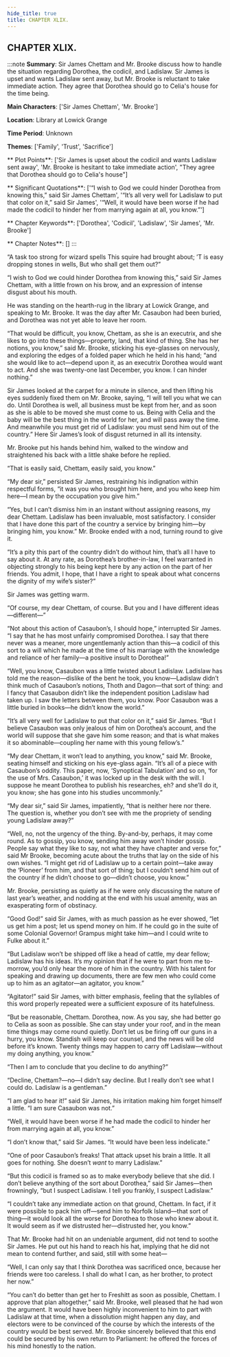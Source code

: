 ```yaml
---
hide_title: true
title: CHAPTER XLIX.
---
```

## CHAPTER XLIX.
:::note
**Summary**:
Sir James Chettam and Mr. Brooke discuss how to handle the situation regarding Dorothea, the codicil, and Ladislaw. Sir James is upset and wants Ladislaw sent away, but Mr. Brooke is reluctant to take immediate action. They agree that Dorothea should go to Celia's house for the time being.

**Main Characters**:
['Sir James Chettam', 'Mr. Brooke']

**Location**:
Library at Lowick Grange

**Time Period**:
Unknown

**Themes**:
['Family', 'Trust', 'Sacrifice']

** Plot Points**:
['Sir James is upset about the codicil and wants Ladislaw sent away', 'Mr. Brooke is hesitant to take immediate action', "They agree that Dorothea should go to Celia's house"]

** Significant Quotations**:
['“I wish to God we could hinder Dorothea from knowing this,” said Sir James Chettam', '“It’s all very well for Ladislaw to put that color on it,” said Sir James', '“Well, it would have been worse if he had made the codicil to hinder her from marrying again at all, you know.”']

** Chapter Keywords**:
['Dorothea', 'Codicil', 'Ladislaw', 'Sir James', 'Mr. Brooke']

** Chapter Notes**:
[]
:::


“A task too strong for wizard spells This squire had brought about; ’T is easy dropping stones in wells, But who shall get them out?” 

“I wish to God we could hinder Dorothea from knowing this,” said Sir James Chettam, with a little frown on his brow, and an expression of intense disgust about his mouth. 

He was standing on the hearth-rug in the library at Lowick Grange, and speaking to Mr. Brooke. It was the day after Mr. Casaubon had been buried, and Dorothea was not yet able to leave her room. 

“That would be difficult, you know, Chettam, as she is an executrix, and she likes to go into these things—property, land, that kind of thing. She has her notions, you know,” said Mr. Brooke, sticking his eye-glasses on nervously, and exploring the edges of a folded paper which he held in his hand; “and she would like to act—depend upon it, as an executrix Dorothea would want to act. And she was twenty-one last December, you know. I can hinder nothing.” 

Sir James looked at the carpet for a minute in silence, and then lifting his eyes suddenly fixed them on Mr. Brooke, saying, “I will tell you what we can do. Until Dorothea is well, all business must be kept from her, and as soon as she is able to be moved she must come to us. Being with Celia and the baby will be the best thing in the world for her, and will pass away the time. And meanwhile you must get rid of Ladislaw: you must send him out of the country.” Here Sir James’s look of disgust returned in all its intensity. 

Mr. Brooke put his hands behind him, walked to the window and straightened his back with a little shake before he replied. 

“That is easily said, Chettam, easily said, you know.” 

“My dear sir,” persisted Sir James, restraining his indignation within respectful forms, “it was you who brought him here, and you who keep him here—I mean by the occupation you give him.” 

“Yes, but I can’t dismiss him in an instant without assigning reasons, my dear Chettam. Ladislaw has been invaluable, most satisfactory. I consider that I have done this part of the country a service by bringing him—by bringing him, you know.” Mr. Brooke ended with a nod, turning round to give it. 

“It’s a pity this part of the country didn’t do without him, that’s all I have to say about it. At any rate, as Dorothea’s brother-in-law, I feel warranted in objecting strongly to his being kept here by any action on the part of her friends. You admit, I hope, that I have a right to speak about what concerns the dignity of my wife’s sister?” 

Sir James was getting warm. 

“Of course, my dear Chettam, of course. But you and I have different ideas—different—” 

“Not about this action of Casaubon’s, I should hope,” interrupted Sir James. “I say that he has most unfairly compromised Dorothea. I say that there never was a meaner, more ungentlemanly action than this—a codicil of this sort to a will which he made at the time of his marriage with the knowledge and reliance of her family—a positive insult to Dorothea!” 

“Well, you know, Casaubon was a little twisted about Ladislaw. Ladislaw has told me the reason—dislike of the bent he took, you know—Ladislaw didn’t think much of Casaubon’s notions, Thoth and Dagon—that sort of thing: and I fancy that Casaubon didn’t like the independent position Ladislaw had taken up. I saw the letters between them, you know. Poor Casaubon was a little buried in books—he didn’t know the world.” 

“It’s all very well for Ladislaw to put that color on it,” said Sir James. “But I believe Casaubon was only jealous of him on Dorothea’s account, and the world will suppose that she gave him some reason; and that is what makes it so abominable—coupling her name with this young fellow’s.” 

“My dear Chettam, it won’t lead to anything, you know,” said Mr. Brooke, seating himself and sticking on his eye-glass again. “It’s all of a piece with Casaubon’s oddity. This paper, now, ‘Synoptical Tabulation’ and so on, ‘for the use of Mrs. Casaubon,’ it was locked up in the desk with the will. I suppose he meant Dorothea to publish his researches, eh? and she’ll do it, you know; she has gone into his studies uncommonly.” 

“My dear sir,” said Sir James, impatiently, “that is neither here nor there. The question is, whether you don’t see with me the propriety of sending young Ladislaw away?” 

“Well, no, not the urgency of the thing. By-and-by, perhaps, it may come round. As to gossip, you know, sending him away won’t hinder gossip. People say what they like to say, not what they have chapter and verse for,” said Mr Brooke, becoming acute about the truths that lay on the side of his own wishes. “I might get rid of Ladislaw up to a certain point—take away the ‘Pioneer’ from him, and that sort of thing; but I couldn’t send him out of the country if he didn’t choose to go—didn’t choose, you know.” 

Mr. Brooke, persisting as quietly as if he were only discussing the nature of last year’s weather, and nodding at the end with his usual amenity, was an exasperating form of obstinacy. 

“Good God!” said Sir James, with as much passion as he ever showed, “let us get him a post; let us spend money on him. If he could go in the suite of some Colonial Governor! Grampus might take him—and I could write to Fulke about it.” 

“But Ladislaw won’t be shipped off like a head of cattle, my dear fellow; Ladislaw has his ideas. It’s my opinion that if he were to part from me to-morrow, you’d only hear the more of him in the country. With his talent for speaking and drawing up documents, there are few men who could come up to him as an agitator—an agitator, you know.” 

“Agitator!” said Sir James, with bitter emphasis, feeling that the syllables of this word properly repeated were a sufficient exposure of its hatefulness. 

“But be reasonable, Chettam. Dorothea, now. As you say, she had better go to Celia as soon as possible. She can stay under your roof, and in the mean time things may come round quietly. Don’t let us be firing off our guns in a hurry, you know. Standish will keep our counsel, and the news will be old before it’s known. Twenty things may happen to carry off Ladislaw—without my doing anything, you know.” 

“Then I am to conclude that you decline to do anything?” 

“Decline, Chettam?—no—I didn’t say decline. But I really don’t see what I could do. Ladislaw is a gentleman.” 

“I am glad to hear it!” said Sir James, his irritation making him forget himself a little. “I am sure Casaubon was not.” 

“Well, it would have been worse if he had made the codicil to hinder her from marrying again at all, you know.” 

“I don’t know that,” said Sir James. “It would have been less indelicate.” 

“One of poor Casaubon’s freaks! That attack upset his brain a little. It all goes for nothing. She doesn’t _want_ to marry Ladislaw.” 

“But this codicil is framed so as to make everybody believe that she did. I don’t believe anything of the sort about Dorothea,” said Sir James—then frowningly, “but I suspect Ladislaw. I tell you frankly, I suspect Ladislaw.” 

“I couldn’t take any immediate action on that ground, Chettam. In fact, if it were possible to pack him off—send him to Norfolk Island—that sort of thing—it would look all the worse for Dorothea to those who knew about it. It would seem as if we distrusted her—distrusted her, you know.” 

That Mr. Brooke had hit on an undeniable argument, did not tend to soothe Sir James. He put out his hand to reach his hat, implying that he did not mean to contend further, and said, still with some heat— 

“Well, I can only say that I think Dorothea was sacrificed once, because her friends were too careless. I shall do what I can, as her brother, to protect her now.” 

“You can’t do better than get her to Freshitt as soon as possible, Chettam. I approve that plan altogether,” said Mr. Brooke, well pleased that he had won the argument. It would have been highly inconvenient to him to part with Ladislaw at that time, when a dissolution might happen any day, and electors were to be convinced of the course by which the interests of the country would be best served. Mr. Brooke sincerely believed that this end could be secured by his own return to Parliament: he offered the forces of his mind honestly to the nation. 

